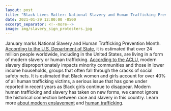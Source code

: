 ```yaml
---
layout: post
title: "Black Lives Matter: National Slavery and Human Trafficking Prevention Month"
date: 2021-01-29 12:00:00 -0500
excerpt_separator: <!--more-->
image: img/slavery_sign_protesters.jpg
---
```


January marks National Slavery and Human Trafficking Prevention Month. [According to the U.S. Department of State][state], it is estimated that over 24 million people worldwide, including in the <!--more--> United States, are living in a form of modern slavery or human trafficking. [According to the ACLU][aclu], modern slavery disproportionately impacts minority communities and those in lower income households, groups that often fall through the cracks of social safety nets. It is estimated that Black women and girls account for over 40% of all human trafficking victims, a serious issue that has gone under reported in recent years as Black girls continue to disappear. Modern human trafficking and slavery has taken on new forms, we cannot ignore the historical connection between race and slavery in this country. Learn more [about modern enslavement][enslavement] and [human trafficking][human-trafficking].

[state]: http://r20.rs6.net/tn.jsp?f=0012bLsv9pfAgtx9Yj3ukbWICsZkh8z-QU-DIWaQrk13WqX-jrrYR-BWocrlhDB2sw2xgCJ92-DScEDc7Yoh-D3j8P-y5tfJSiJm8tFuqpDEH6_VQfnlUt1lw-m9mPsVFk0N-DIwa1rK3Pz9kOMSY8a3_JIbJHzlv0x0g8M7DULXR6IdhuJBWMTLBaC6NwZUgg7pwm-ExFaA5nn0mmFJneVCAuchB1RKkvo&c=BInA8YErpL0NkvSUb4bzMvBYHiMQBoGxq5vF2nzi3-5Ywp8PcmBMBQ==&ch=hzbccbQpgSINCEV_vTxbatOLmZtjeS-aRFO-SOQoS4MO9NmYyyijQw==
[aclu]: http://r20.rs6.net/tn.jsp?f=0012bLsv9pfAgtx9Yj3ukbWICsZkh8z-QU-DIWaQrk13WqX-jrrYR-BWocrlhDB2sw2IgptBMhM7vCC0fI4dct2raTip5mx73u1aDteYysPho0B0yjj9SBkbQnZrcgN9KXf1wMgR7HmgZR2kLcx2DcSODrY38xCMDEWD26mZVlY8vF0oVnlztxUrjbGoDlOqhzWihAkRY_blbhqtD9YaOp_KT49GZy-eSBQPnAfibs4jmsNVNTZmx2r3g==&c=BInA8YErpL0NkvSUb4bzMvBYHiMQBoGxq5vF2nzi3-5Ywp8PcmBMBQ==&ch=hzbccbQpgSINCEV_vTxbatOLmZtjeS-aRFO-SOQoS4MO9NmYyyijQw==
[enslavement]: http://r20.rs6.net/tn.jsp?f=0012bLsv9pfAgtx9Yj3ukbWICsZkh8z-QU-DIWaQrk13WqX-jrrYR-BWocrlhDB2sw273kuDXlcNvmC-c_vazcjNLZ6cjt-T2pWh6ne8C3D45vjcvrVKlLWEJpDEKEtWkQjevn4DlkAPunX5irmBp2n5f6tMt4wJjVuF6PzF2eFAuxDcfxnbdClR_45cXgIadp0ggeyji23SbJm6d8oxaf50IAVNTlC-1tcEg96827dcq2RCNrRQRWNN3_jXGbv_iXMsDL3sEh9DsWsVbPJzCE-hljd-wWLJW17aYZM9ssVcNkQGbcPykHJ_ogLZHNNScFvVSofsbpMEzRdcFJxWsFXINXxQasfhm8c3sGy1uvtrNnO-yJLn7CPvwaqR2_yZMAbmSdbelhLwDJ2CKqH40g_SMZIg9kxg9hiSbgW8kiYIDCip0-_CU9iMFAJtCvkl7G2FC5XtUvr1KuwQJvpvPysQz3C41sOFOAUu2m3jYYXRZzUIxx7JdMdZkdwou90a1Vtpg0hcbreUbgci-a8oAHbxGEwvIS7GkFTRfwSMyBJuIibazWoAgCPhumnkLuN2Peg_PZteWx7kJxpq-31NOPwMEhl9N1qsoynjFfCdi7E_fH5PNmOZLWW2cH_eVhCq4lC4FsE7XcH2-FkePj75ZgHHl1xWqkorIi8vjHHI4M_2NU2M4RDqrjZpZKoB1BsVADM60isX5PBMQomxrAjUPzas_iEeaQDlMwnl4xg4-pa0QVrT-32eWyCIyVKNLGtHir7Ysh6Q-qOgIgqmJHVW5A8B1A_ZkNEX_FcfO1Jq_b1mi8=&c=BInA8YErpL0NkvSUb4bzMvBYHiMQBoGxq5vF2nzi3-5Ywp8PcmBMBQ==&ch=hzbccbQpgSINCEV_vTxbatOLmZtjeS-aRFO-SOQoS4MO9NmYyyijQw==
[human-trafficking]: http://r20.rs6.net/tn.jsp?f=0012bLsv9pfAgtx9Yj3ukbWICsZkh8z-QU-DIWaQrk13WqX-jrrYR-BWocrlhDB2sw2nsmpHvKFMx-94HgRJMbIwOrW_P9kp1z1T0gSyLNQpCOWAjVn5f9yH7aJOusBgZFsHJ0G_RVp85w0clEIo2AdpYhMm-dVUKVOAx5Rnp73Q_qII-AjCKZUg5bEEDekcq5MmX70oGMArGtDWlIQvU7cvS2ZVdBEYx5MBHOMo-u1bGSdEirWJcJkeNW_hVLJ6ZgIhbkRMYvXPo1Jn3BnQ-BvjZjASiE-2Pa8DqJiiZ0XnzdvBvqVAuIImaBIw7jDsl-KMLIHZxKxdPgB5wkrM1SSMKBQrPmdT3B_J6pmgUnxCk12EoAr6tkWnf53TNHxR49yHz9fZCVKyAfAFFQqrmY3NardkNrtk_7u4Nj8RtIuejXsaYF3qigECpdvzrc-Y76EosJ9jSQKzfx_X04_UFUhWgdOVlx2DW5zRUs3TgxfhVfYTS3MauzAPG2GpS-DSS53zgp6d8Q8-IPbCc65K2HO9ET9vompHHeKbr1iXt2HC4Wmmh6bk1OJtVScsWAJUQjf3AkOVHEK-qU6C-rwwwKJiykCjFW6U0aSSdEnTf9IFxqxYv3dOB8N1DmGCXWTXsjnxQcmskca6lBBO5c6uazPGSsLxnXvukyQIBnlDF0m5nuB6N8RvX8tsBNMmN4IX53Mk_gj90eQyd7T19ijkafVwzk6Eb7i7d2YqYMT4URq4041CQ1MOWIjDwkWh_7cNzZ8zzcaeRnMjiwLIeNcMe-dp3JI6zM3vV_J1Oy_O-SQpvL75Z1jZdOyo53YvlHQikngkas1IYBHFYtNjzFDT5OMW60ivAMWIHG-GSLpY9tiQb8=&c=BInA8YErpL0NkvSUb4bzMvBYHiMQBoGxq5vF2nzi3-5Ywp8PcmBMBQ==&ch=hzbccbQpgSINCEV_vTxbatOLmZtjeS-aRFO-SOQoS4MO9NmYyyijQw==
